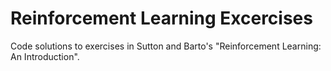 # Reinforcement Learning Excercises

Code solutions to exercises in Sutton and Barto's "Reinforcement Learning: An Introduction".